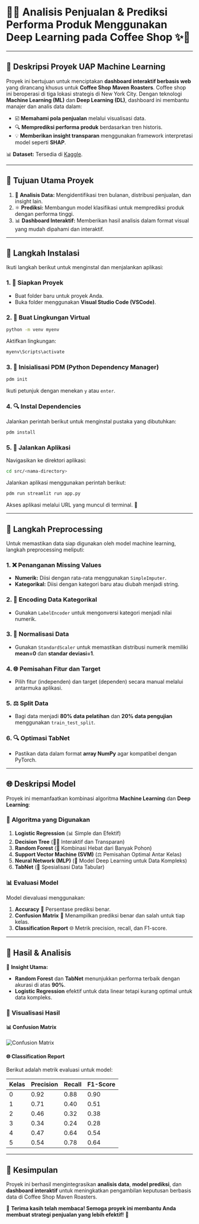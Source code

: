 # 🎁✨ **Analisis Penjualan & Prediksi Performa Produk Menggunakan Deep Learning pada Coffee Shop** ✨🎁

---

## 🎨 **Deskripsi Proyek UAP Machine Learning**

Proyek ini bertujuan untuk menciptakan **dashboard interaktif berbasis web** yang dirancang khusus untuk **Coffee Shop Maven Roasters**. Coffee shop ini beroperasi di tiga lokasi strategis di New York City. Dengan teknologi **Machine Learning (ML)** dan **Deep Learning (DL)**, dashboard ini membantu manajer dan analis data dalam:

- ☑️ **Memahami pola penjualan** melalui visualisasi data.
- 🔍 **Memprediksi performa produk** berdasarkan tren historis.
- 💡 **Memberikan insight transparan** menggunakan framework interpretasi model seperti **SHAP**.

📊 **Dataset:** Tersedia di [Kaggle](https://www.kaggle.com/datasets/ahmedabbas757/coffee-sales).

---

## 🚀 **Tujuan Utama Proyek**

1. 🔄 **Analisis Data:** Mengidentifikasi tren bulanan, distribusi penjualan, dan insight lain.
2. ⚛️ **Prediksi:** Membangun model klasifikasi untuk memprediksi produk dengan performa tinggi.
3. 📊 **Dashboard Interaktif:** Memberikan hasil analisis dalam format visual yang mudah dipahami dan interaktif.

---

## 🔧 **Langkah Instalasi**

Ikuti langkah berikut untuk menginstal dan menjalankan aplikasi:

### 1. 🏡 **Siapkan Proyek**
- Buat folder baru untuk proyek Anda.
- Buka folder menggunakan **Visual Studio Code (VSCode)**.

### 2. 🔧 **Buat Lingkungan Virtual**
```bash
python -m venv myenv
```
Aktifkan lingkungan:
```bash
myenv\Scripts\activate
```

### 3. 📖 **Inisialisasi PDM (Python Dependency Manager)**
```bash
pdm init
```
Ikuti petunjuk dengan menekan `y` atau `enter`.

### 4. 🔍 **Instal Dependencies**
Jalankan perintah berikut untuk menginstal pustaka yang dibutuhkan:
```bash
pdm install
```

### 5. 📙 **Jalankan Aplikasi**
Navigasikan ke direktori aplikasi:
```bash
cd src/<nama-directory>
```
Jalankan aplikasi menggunakan perintah berikut:
```bash
pdm run streamlit run app.py
```

Akses aplikasi melalui URL yang muncul di terminal. 🚀

---

## 🎯 **Langkah Preprocessing**

Untuk memastikan data siap digunakan oleh model machine learning, langkah preprocessing meliputi:

### 1. ❌ **Penanganan Missing Values**
- **Numerik:** Diisi dengan rata-rata menggunakan `SimpleImputer`.
- **Kategorikal:** Diisi dengan kategori baru atau diubah menjadi string.

### 2. 🔢 **Encoding Data Kategorikal**
- Gunakan `LabelEncoder` untuk mengonversi kategori menjadi nilai numerik.

### 3. 🔄 **Normalisasi Data**
- Gunakan `StandardScaler` untuk memastikan distribusi numerik memiliki **mean=0** dan **standar deviasi=1**.

### 4. 🌐 **Pemisahan Fitur dan Target**
- Pilih fitur (independen) dan target (dependen) secara manual melalui antarmuka aplikasi.

### 5. ⚖️ **Split Data**
- Bagi data menjadi **80% data pelatihan** dan **20% data pengujian** menggunakan `train_test_split`.

### 6. 🔍 **Optimasi TabNet**
- Pastikan data dalam format **array NumPy** agar kompatibel dengan PyTorch.

---

## 🌐 **Deskripsi Model**

Proyek ini memanfaatkan kombinasi algoritma **Machine Learning** dan **Deep Learning**:

### 🎉 **Algoritma yang Digunakan**
1. **Logistic Regression** (📊 Simple dan Efektif)
2. **Decision Tree** (🕵️‍♂️ Interaktif dan Transparan)
3. **Random Forest** (🎨 Kombinasi Hebat dari Banyak Pohon)
4. **Support Vector Machine (SVM)** (⚖️ Pemisahan Optimal Antar Kelas)
5. **Neural Network (MLP)** (🤖 Model Deep Learning untuk Data Kompleks)
6. **TabNet** (🎡 Spesialisasi Data Tabular)

### 📊 **Evaluasi Model**
Model dievaluasi menggunakan:

1. **Accuracy** 🚜 Persentase prediksi benar.
2. **Confusion Matrix** 🔄 Menampilkan prediksi benar dan salah untuk tiap kelas.
3. **Classification Report** 🌐 Metrik precision, recall, dan F1-score.

---

## 🌸 **Hasil & Analisis**

🌈 **Insight Utama:**
- **Random Forest** dan **TabNet** menunjukkan performa terbaik dengan akurasi di atas **90%**.
- **Logistic Regression** efektif untuk data linear tetapi kurang optimal untuk data kompleks.

### 🎨 **Visualisasi Hasil**
#### 📊 Confusion Matrix

![Confusion Matrix](image.png)

#### 🌐 Classification Report
Berikut adalah metrik evaluasi untuk model:

| **Kelas** | **Precision** | **Recall** | **F1-Score** |
|-----------|---------------|------------|--------------|
| 0         | 0.92          | 0.88       | 0.90         |
| 1         | 0.71          | 0.40       | 0.51         |
| 2         | 0.46          | 0.32       | 0.38         |
| 3         | 0.34          | 0.24       | 0.28         |
| 4         | 0.47          | 0.64       | 0.54         |
| 5         | 0.54          | 0.78       | 0.64         |

---

## 🙏 **Kesimpulan**
Proyek ini berhasil mengintegrasikan **analisis data**, **model prediksi**, dan **dashboard interaktif** untuk meningkatkan pengambilan keputusan berbasis data di Coffee Shop Maven Roasters.

💖 **Terima kasih telah membaca! Semoga proyek ini membantu Anda membuat strategi penjualan yang lebih efektif!** 🌟

